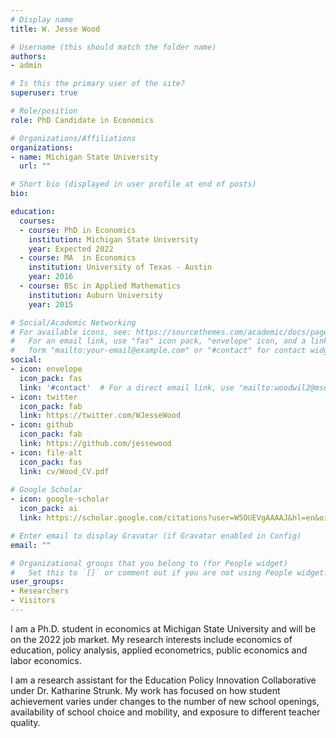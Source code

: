 ```yaml
---
# Display name
title: W. Jesse Wood

# Username (this should match the folder name)
authors:
- admin

# Is this the primary user of the site?
superuser: true

# Role/position
role: PhD Candidate in Economics

# Organizations/Affiliations
organizations:
- name: Michigan State University
  url: ""

# Short bio (displayed in user profile at end of posts)
bio: 

education:
  courses:
  - course: PhD in Economics
    institution: Michigan State University
    year: Expected 2022
  - course: MA	in Economics
    institution: University of Texas - Austin
    year: 2016
  - course: BSc in Applied Mathematics
    institution: Auburn University
    year: 2015

# Social/Academic Networking
# For available icons, see: https://sourcethemes.com/academic/docs/page-builder/#icons
#   For an email link, use "fas" icon pack, "envelope" icon, and a link in the
#   form "mailto:your-email@example.com" or "#contact" for contact widget.
social:
- icon: envelope
  icon_pack: fas
  link: '#contact'  # For a direct email link, use "mailto:woodwil2@msu.edu".
- icon: twitter
  icon_pack: fab
  link: https://twitter.com/WJesseWood
- icon: github
  icon_pack: fab
  link: https://github.com/jessewood
- icon: file-alt
  icon_pack: fas
  link: cv/Wood_CV.pdf
  
# Google Scholar
- icon: google-scholar
  icon_pack: ai
  link: https://scholar.google.com/citations?user=W5OUEVgAAAAJ&hl=en&oi=sra

# Enter email to display Gravatar (if Gravatar enabled in Config)
email: ""

# Organizational groups that you belong to (for People widget)
#   Set this to `[]` or comment out if you are not using People widget.
user_groups:
- Researchers
- Visitors
---
```


I am a Ph.D. student in economics at Michigan State University and will be on the 2022 job market. My research interests include economics of education, policy analysis, applied econometrics, public economics and labor economics.

I am a research assistant for the Education Policy Innovation Collaborative under Dr. Katharine Strunk. My work has focused on how student achievement varies under changes to the number of new school openings, availability of school choice and mobility, and exposure to different teacher quality.
